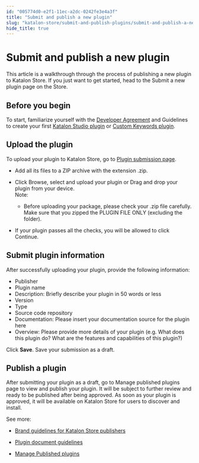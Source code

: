 ```yaml
---
id: "005774d0-e2f1-11ec-a2dc-0242fe3e4a3f"
title: "Submit and publish a new plugin"
slug: "katalon-store/submit-and-publish-plugins/submit-and-publish-a-new-plugin"
hide_title: true
---
```

    

# <a id="id" class="anchor_top_offset"/><a id="ariaid-title1" class="anchor_top_offset"/>Submit and publish a new plugin

    
      
<p xmlns="http://www.w3.org/1999/xhtml" className="p">This article is a walkthrough through the process of publishing   a new plugin to Katalon Store. If you just want to get started,   head to the Submit a new plugin page on the Store.</p> 
    
  

## <a id="id_1" class="anchor_top_offset"/>Before you begin

<p xmlns="http://www.w3.org/1999/xhtml" className="p">To start, familiarize yourself with the <a className="xref j-external-link" href="https://www.katalon.com/terms/#developer-agreement" target="_blank">Developer     Agreement</a> and Guidelines to create your first <a className="xref" href="/docs/katalon-studio-enterprise/extend-katalon-studio/katalon-studio-plugins/create-your-first-katalon-studio-plugin">Katalon     Studio plugin</a> or <a className="xref" href="/docs/katalon-studio-enterprise/extend-katalon-studio/katalon-studio-plugins/how-to-develop-a-custom-keywords-plugin">Custom     Keywords plugin</a>.</p> 

## <a id="id_2" class="anchor_top_offset"/>Upload the plugin

<p xmlns="http://www.w3.org/1999/xhtml" className="p">To upload your plugin to Katalon Store, go to <a className="xref j-external-link" href="https://store.katalon.com/manage/publisher/upload-product" target="_blank">Plugin     submission page</a>.</p> 
<ul xmlns="http://www.w3.org/1999/xhtml" className="ul"><li className="li">     <p className="p">Add all its files to a ZIP archive with the extension .zip.</p>   </li><li className="li">     <div className="p">Click Browse, select and upload your plugin or Drag and drop       your plugin from your device.<div className="note note note_note"><span className="note__title">Note:</span> <ul className="ul"><li className="li"><p className="p">Before uploading your package, please check your .zip               file carefully. Make sure that you zipped the PLUGIN FILE ONLY               (excluding the folder).             </p></li></ul></div></div>   </li><li className="li">     <p className="p">If your plugin passes all the checks, you will be allowed to       click Continue.</p>   </li></ul> 
    

## <a id="id_3" class="anchor_top_offset"/>Submit plugin information

    
      
<p xmlns="http://www.w3.org/1999/xhtml" className="p">After successfully uploading your plugin, provide the following   information:</p> 
      
<ul xmlns="http://www.w3.org/1999/xhtml" className="ul">   <li className="li">Publisher</li>   <li className="li">Plugin name</li>   <li className="li">Description: Briefly describe your plugin in 50 words or     less</li>   <li className="li">Version</li>   <li className="li">Type</li>   <li className="li">Source code repository</li>   <li className="li">Documentation: Please insert your documentation source for the     plugin here</li>   <li className="li">Overview: Please provide more details of your plugin (e.g. What     does this plugin do? What are the features and capabilities of this     plugin?)</li> </ul> 
      
<p xmlns="http://www.w3.org/1999/xhtml" className="p">Click <strong className="ph b">Save</strong>. Save your submission as a   draft.</p> 
    
  
    

## <a id="id_4" class="anchor_top_offset"/>Publish a plugin

    
      
<p xmlns="http://www.w3.org/1999/xhtml" className="p">After submitting your plugin as a draft, go to Manage published   plugins page to view and publish your plugin. It will be subject to   further review and ready to be published after being approved. As   soon as your plugin is approved, it will be available on Katalon   Store for users to discover and install.</p> 
      
<p xmlns="http://www.w3.org/1999/xhtml" className="p">See more:</p> 
      
<ul xmlns="http://www.w3.org/1999/xhtml" className="ul">   <li className="li">     <p className="p">       <a className="xref" href="/docs/katalon-store/submit-and-publish-plugins/brand-guidelines-for-katalon-store-publishers">Brand         guidelines for Katalon Store publishers</a>     </p>   </li>   <li className="li">     <p className="p">       <a className="xref" href="/docs/katalon-store/submit-and-publish-plugins/plugin-document-guidelines">Plugin         document guidelines</a>     </p>   </li>   <li className="li">     <p className="p">       <a className="xref" href="/docs/katalon-store/submit-and-publish-plugins/manage-published-plugins">Manage         Published plugins</a>     </p>   </li> </ul> 
    
  
